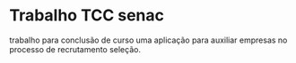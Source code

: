 # Trabalho TCC senac

trabalho para conclusão de curso uma aplicação para auxiliar empresas no processo de recrutamento seleção.
